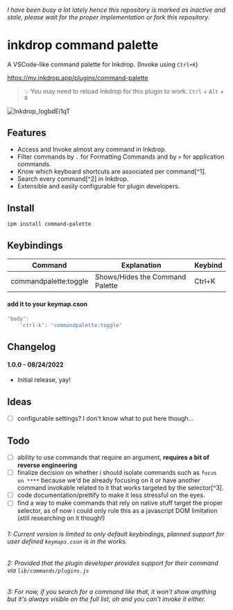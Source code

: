 ###### I have been busy a lot lately hence this repository is marked as inactive and stale, please wait for the proper implementation or fork this repository.

# inkdrop command palette

A VSCode-like command palette for Inkdrop. (Invoke using `Ctrl+K`)

https://my.inkdrop.app/plugins/command-palette

> 💡 You may need to reload Inkdrop for this plugin to work. `Ctrl` + `Alt` + `R`

![Inkdrop_logbdEi1qT](https://user-images.githubusercontent.com/53419401/186372300-eadccb9e-5acb-4771-ac1c-1d46728ce75a.gif)

## Features

- Access and Invoke almost any command in Inkdrop.
- Filter commands by `.` for Formatting Commands and by `>` for application commands.
- Know which keyboard shortcuts are associated per command[^1].
- Search every command[^2] in Inkdrop.
- Extensible and easily configurable for plugin developers.

## Install

```css
ipm install command-palette
```

## Keybindings

| Command               | Explanation                     | Keybind |
| --------------------- | ------------------------------- | ------- |
| commandpalette:toggle | Shows/Hides the Command Palette | Ctrl+K  |

#### add it to your keymap.cson

```js
'body':
    'ctrl-k': 'commandpalette:toggle'
```

## Changelog

#### 1.0.0 - 08/24/2022

- Initial release, yay!

## Ideas

- [ ] configurable settings? I don't know what to put here though...

## Todo

- [ ] ability to use commands that require an argument, **requires a bit of reverse engineering**
- [ ] finalize decision on whether i should isolate commands such as `focus on ****` because we'd be already focusing on it or have another command invokable related to it that works targeted by the selector[^3].
- [ ] code documentation/prettify to make it less stressful on the eyes.
- [ ] find a way to make commands that rely on native stuff target the proper selector, as of now i could only rule this as a javascript DOM limitation (still researching on it though!)

###### 1: Current version is limited to only default keybindings, planned support for user defined `keymaps.cson` is in the works.

###### 2: Provided that the plugin developer provides support for their command via `lib/commands/plugins.js`

###### 3: For now, if you search for a command like that, it won't show anything but it's always visible on the full list, oh and you can't invoke it either.
